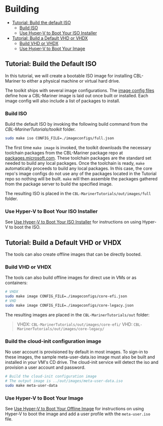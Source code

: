 # Building

- [Tutorial: Build the default ISO](#tutorial-build-the-default-iso)
  - [Build ISO](#build-iso)
  - [Use Hyper-V to Boot Your ISO Installer](#use-hyper-v-to-boot-your-iso-installer)
- [Tutorial: Build a Default VHD or VHDX](#tutorial-build-a-default-vhd-or-vhdx)
  - [Build VHD or VHDX](#build-vhd-or-vhdx)
  - [Use Hyper-V to Boot Your Image](#use-hyper-v-to-boot-your-image)

## Tutorial: Build the Default ISO

In this tutorial, we will create a bootable ISO image for installing CBL-Mariner to either a physical machine or virtual hard drive.

The toolkit ships with several image configurations. The [image config files](https://github.com/microsoft/CBL-Mariner/blob/-/toolkit/docs/formats/imageconfig.md) define how a CBL-Mariner image is laid out once built or installed.  Each image config will also include a list of packages to install.

### Build ISO

Build the default ISO by invoking the following build command from the _CBL-MarinerTutorials/toolkit_ folder.

```bash
sudo make iso CONFIG_FILE=./imageconfigs/full.json
```

The first time `make image` is invoked, the toolkit downloads the necessary toolchain packages from the CBL-Mariner package repo at [packages.microsoft.com](packages.microsoft.com).  These toolchain packages are the standard set needed to build any local packages.  Once the toolchain is ready, `make` automatically proceeds to build any local packages.  In this case, the core repo's image configs do not use any of the packages located in the Tutorial repo so nothing will be built. `make` will then assemble the packages gathered from the package server to build the specified image.

The resulting ISO is placed in the `CBL-MarinerTutorials/out/images/full` folder.

### Use Hyper-V to Boot Your ISO Installer

See [Use Hyper-V to Boot Your ISO Installer](boot.md#use-hyper-v-to-boot-your-iso-installer) for instructions on using Hyper-V to boot the ISO.

## Tutorial: Build a Default VHD or VHDX

The tools can also create offline images that can be directly booted.

### Build VHD or VHDX

The tools can also build offline images for direct use in VMs or as containers:

```bash
# VHDX
sudo make image CONFIG_FILE=./imageconfigs/core-efi.json 
# VHD
sudo make image CONFIG_FILE=./imageconfigs/core-legacy.json
```

The resulting images are placed in the `CBL-MarinerTutorials/out` folder:

> VHDX:       `CBL-MarinerTutorials/out/images/core-efi/`
> VHD:        `CBL-MarinerTutorials/out/images/core-legacy/`

### Build the cloud-init configuration image

No user account is provisioned by default in most images.  To sign-in to these images, the sample meta-user-data.iso image must also be built and installed in your VM's CD drive.  The cloud-init service will detect the iso and provision a user account and password.

```Bash
# Build the cloud-init configuration image
# The output image is ../out/images/meta-user-data.iso
sudo make meta-user-data
```

### Use Hyper-V to Boot Your Image

See [Use Hyper-V to Boot Your Offline Image](boot.md#use-hyper-v-to-boot-your-offline-image) for instructions on using Hyper-V to boot the image and add a user profile with the `meta-user.iso` file.
